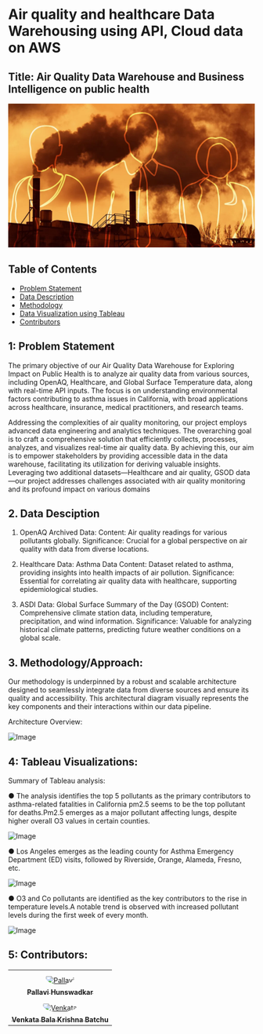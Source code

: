 # Air quality and healthcare Data Warehousing using API, Cloud data on AWS

## Title: Air Quality Data Warehouse and Business Intelligence on public health
![Image](./Proj_cover.webp)

## Table of Contents
- [Problem Statement](#Problem-Statement)
- [Data Description](#Data-Description)
- [Methodology](#Methodology/Approach)
- [Data Visualization using Tableau](#Tableau-Visualizations)
- [Contributors](#Contributors)

  
## 1: Problem Statement
The primary objective of our Air Quality Data Warehouse for Exploring Impact on Public Health is to analyze air quality data from various sources, including OpenAQ, Healthcare, and Global Surface Temperature data, along with real-time API inputs. The focus is on understanding environmental factors contributing to asthma issues in California, with broad applications across healthcare, insurance, medical practitioners, and research teams.

Addressing the complexities of air quality monitoring, our project employs advanced data engineering and analytics techniques. The overarching goal is to craft a comprehensive solution that efficiently collects, processes, analyzes, and visualizes real-time air quality data. By achieving this, our aim is to empower stakeholders by providing accessible data in the data warehouse, facilitating its utilization for deriving valuable insights. Leveraging two additional datasets—Healthcare and air quality, GSOD data—our project addresses challenges associated with air quality monitoring and its profound impact on various domains

## 2. Data Desciption
1. OpenAQ Archived Data:
Content: Air quality readings for various pollutants globally.
Significance: Crucial for a global perspective on air quality with data from diverse locations.

2. Healthcare Data: Asthma Data
Content: Dataset related to asthma, providing insights into health impacts of air pollution.
Significance: Essential for correlating air quality data with healthcare, supporting epidemiological studies.

3. ASDI Data: Global Surface Summary of the Day (GSOD)
Content: Comprehensive climate station data, including temperature, precipitation, and wind information.
Significance: Valuable for analyzing historical climate patterns, predicting future weather conditions on a global scale.


## 3. Methodology/Approach: 
Our methodology is underpinned by a robust and scalable architecture designed to seamlessly integrate data from diverse sources and ensure its quality and accessibility. This architectural diagram visually represents the key components and their interactions within our data pipeline. 

Architecture Overview:

![Image](./architecture.png)


## 4: Tableau Visualizations:
Summary of Tableau analysis:

● The analysis identifies the top 5 pollutants as the primary contributors to asthma-related fatalities in California pm2.5 seems to be the top pollutant for deaths.Pm2.5 emerges as a major pollutant affecting lungs, despite higher overall O3 values in certain counties.

![Image](./scatter.png)

●	Los Angeles emerges as the leading county for Asthma Emergency Department (ED) visits, followed by Riverside, Orange, Alameda, Fresno, etc.

![Image](./hospitalizations.png)

●	O3 and Co pollutants are identified as the key contributors to the rise in temperature levels.A notable trend is observed with increased pollutant levels during the first week of every month.

![Image](./dashboard_temp.png)

## 5: Contributors:

<table>
<tr>
    <td align="center" style="word-wrap: break-word; width: 150.0; height: 150.0">
        <a href=https://github.com/phunswadkar>
            <img src=https://github.com/phunswadkar)?v=4 width="100;"  style="border-radius:50%;align-items:center;justify-content:center;overflow:hidden;padding-top:10px" alt=Pallavi Hunswadkar/>
            <br />
            <sub style="font-size:14px"><b>Pallavi Hunswadkar</b></sub>
        </a>
    </td>
</tr>

  
<td align="center" style="word-wrap: break-word; width: 150.0; height: 150.0">
        <a href=https://github.com/Bala-krishna-Batchu>
            <img src=https://github.com/Bala-krishna-Batchu?v=4 width="100;"  style="border-radius:50%;align-items:center;justify-content:center;overflow:hidden;padding-top:10px" alt=Venkata Bala Krishna Batchu/>
            <br />
            <sub style="font-size:14px"><b>Venkata Bala Krishna Batchu</b></sub>
        </a>
    </td>    
</table>




